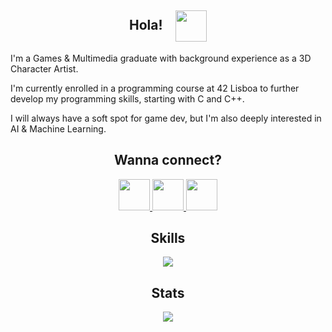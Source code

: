 <h2 align="center" >
    Hola! &ensp;
    <img align="center" height="50" src="https://cdn1.iconfinder.com/data/icons/cute-emoji-smiles-with-gradient/82/Cool_Emoticon_Emotion_Expression_Face_Smiley_Sunglasses-512.png"/>
</h2>
<p>
I'm a Games & Multimedia graduate with background experience as a 3D Character Artist.
    
I'm currently enrolled in a programming course at 42 Lisboa to further develop my programming skills, starting with C and C++.
    
I will always have a soft spot for game dev, but I'm also deeply interested in AI & Machine Learning.
</p>

<h2 align="center" >
    Wanna connect?
</h2>
<p align="center">
    <a href="https://www.linkedin.com/in/bernardo-monico/">
        <img height="50" src="https://cdn2.iconfinder.com/data/icons/social-icon-3/512/social_style_3_in-306.png"/>
    </a>  
    <a href="https://www.instagram.com/ben.monico/">
        <img height="50" src="https://cdn2.iconfinder.com/data/icons/social-media-2285/512/1_Instagram_colored_svg_1-512.png"/>
    <a href="mailto:bcmonico@gmail.com">
        <img height="50" src="https://cdn3.iconfinder.com/data/icons/logos-brands-3/24/logo_brand_brands_logos_gmail-256.png"/>
    </a> 
</p>
    
<h2 align="center" >
    Skills
</h2>
<p align="center">
    <a href="https://skillicons.dev">
        <img text-align="center" src="https://skillicons.dev/icons?i=c,cpp,linux,git,bash,vscode"/>
    </a>
</p>

<h2 align="center" >
    Stats
</h2>
<p align="center">
    <img align="center" src="https://github-readme-streak-stats.herokuapp.com/?user=ben-monico&theme=react"/> 
</p>
